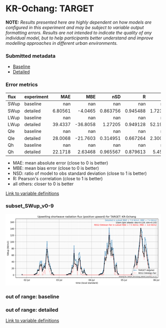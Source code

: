 # KR-Ochang: TARGET

**NOTE:** *Results presented here are highly dependent on how models are configured in this experiment and may be subject to variable output formatting errors. Results are not intended to indicate the quality of any individual model, but to help participants better understand and improve modelling approaches in different urban environments.*

### Submitted metadata

- [Baseline](TARGET_KR-Ochang_baseline_attrs.md)
- [Detailed](TARGET_KR-Ochang_detailed_attrs.md)

### Error metrics

| flux   | experiment   |       MAE |       MBE |        nSD |          R |       5th |      95th |     RMSE |      cRMSE |      AMBE |       1-nSD |         1-R |   nSkewness |   nKurtosis |    Overlap |
|:-------|:-------------|----------:|----------:|-----------:|-----------:|----------:|----------:|---------:|-----------:|----------:|------------:|------------:|------------:|------------:|-----------:|
| SWup   | baseline     | nan       | nan       | nan        | nan        | nan       | nan       | nan      | nan        | nan       | nan         | nan         |  nan        |  nan        | nan        |
| SWup   | detailed     |   6.80561 |  -4.0465  |   0.863756 |   0.945488 |   1.72359 |  10.8722  |  16.6654 |   0.335757 |   4.0465  |   0.136246  |   0.054512  |    0.557029 |    1.22233  |   0.088378 |
| LWup   | baseline     | nan       | nan       | nan        | nan        | nan       | nan       | nan      | nan        | nan       | nan         | nan         |  nan        |  nan        | nan        |
| LWup   | detailed     |  39.4337  | -36.8058  |   1.27205  |   0.949128 |  52.1915  |   2.08531 |  46.6196 |   0.451039 |  36.8058  |   0.272048  |   0.0508725 |    2.59815  |    0.106644 |   0.299793 |
| Qle    | baseline     | nan       | nan       | nan        | nan        | nan       | nan       | nan      | nan        | nan       | nan         | nan         |  nan        |  nan        | nan        |
| Qle    | detailed     |  28.0068  | -21.7603  |   0.314951 |   0.667264 |   2.30062 | 101.335   |  50.5152 |   0.823944 |  21.7603  |   0.685049  |   0.332736  |    0.4734   |    0.971099 |   0.142817 |
| Qh     | baseline     | nan       | nan       | nan        | nan        | nan       | nan       | nan      | nan        | nan       | nan         | nan         |  nan        |  nan        | nan        |
| Qh     | detailed     |  22.1718  |   2.63468 |   0.965567 |   0.879613 |   5.4595  |   3.43231 |  32.5462 |   0.483394 |   2.63468 |   0.0344319 |   0.120387  |    0.315894 |    0.799081 |   0.222985 |

 - MAE: mean absolute error (close to 0 is better)
 - MBE: mean bias error (close to 0 is better)
 - NSD: ratio of model to obs standard deviation (close to 1 is better)
 - R: Pearson's correlation (close to 1 is better)
 - all others: closer to 0 is better

[Link to variable definitions](../modelattrs/variable_definitions.md)

### <a name="subset_swup_v0-9"></a>subset_SWup_v0-9
[![TARGET_KR-Ochang_subset_SWup_v0-9.png](TARGET_KR-Ochang_subset_SWup_v0-9.png)](TARGET_KR-Ochang_subset_SWup_v0-9.png)

### out of range: baseline


### out of range: detailed



[Link to variable definitions](../modelattrs/variable_definitions.md)

